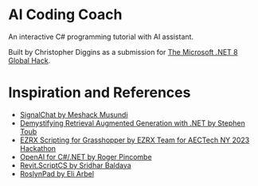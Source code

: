 # AI Coding Coach

An interactive C# programming tutorial with AI assistant.

Built by Christopher Diggins as a submission for [The Microsoft .NET 8 Global Hack](https://github.com/microsoft/Hack-Together-DotNet).

# Inspiration and References

* [SignalChat by Meshack Musundi](https://github.com/MeshackMusundi/SignalChat)
* [Demystifying Retrieval Augmented Generation with .NET by Stephen Toub](https://devblogs.microsoft.com/dotnet/demystifying-retrieval-augmented-generation-with-dotnet/)
* [EZRX Scripting for Grasshopper by EZRX Team for AECTech NY 2023 Hackathon](https://github.com/EZ-Script/EZRX-Scripting)
* [OpenAI for C#/.NET by Roger Pincombe](https://rogerpincombe.com/openai-dotnet-api)
* [Revit.ScriptCS by Sridhar Baldava](https://github.com/sridharbaldava/Revit.ScriptCS)
* [RoslynPad by Eli Arbel](https://github.com/roslynpad/roslynpad)   
